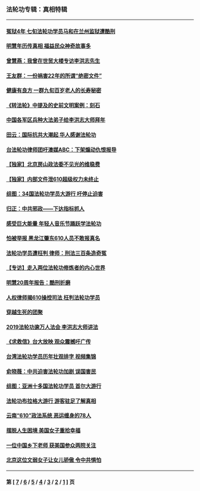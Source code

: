 ### 法轮功专辑：真相特辑
---
#### [冤狱4年 七旬法轮功学员马和在兰州监狱遭酷刑](../../pages/nf4389/n13304688.md?11160430) 
#### [明慧年历传真相 福益民众神奇故事多](../../pages/nf4389/n13294545.md?11160430) 
#### [曾慧燕：我曾在世贸大楼专访李洪志先生](../../pages/nf4389/n12898729.md?11160430) 
#### [王友群：一份祸害22年的所谓“绝密文件”](../../pages/nf4389/n12871750.md?11160430) 
#### [健康有良方 一群九旬百岁老人的长寿秘密](../../pages/nf4389/n12847475.md?11160430) 
#### [《转法轮》中提及的史前文明案例：刻石](../../pages/nf4389/n12758577.md?11160430) 
#### [中国各军区兵种大法弟子给李洪志大师拜年](../../pages/nf4389/n12750047.md?11160430) 
#### [田云：国际抗共大潮起 华人感谢法轮功](../../pages/nf4389/n12357708.md?11160430) 
#### [台法轮功律师团吁澳媒ABC：下架煽动仇恨报导](../../pages/nf4389/n12279917.md?11160430) 
#### [【独家】北京房山政法委不见光的维稳费](../../pages/nf4389/n12031979.md?11160430) 
#### [【独家】内部文件泄610超级权力未终止](../../pages/nf4389/n12023895.md?11160430) 
#### [组图：34国法轮功学员大游行 吁停止迫害](../../pages/nf4389/n11492658.md?11160430) 
#### [归正：中共邪政——下达指标抓人](../../pages/nf4389/n11474770.md?11160430) 
#### [感受巨大能量 年轻人音乐节踊跃学法轮功](../../pages/nf4389/n11441981.md?11160430) 
#### [怕被举报 黑龙江肇东610人员不敢报真名](../../pages/nf4389/n11436499.md?11160430) 
#### [法轮功学员遭枉判 律师：刑法三百条造奇冤](../../pages/nf4389/n11433943.md?11160430) 
#### [【专访】走入两位法轮功修炼者的内心世界](../../pages/nf4389/n11415623.md?11160430) 
#### [明慧20周年报告：酷刑折磨](../../pages/nf4389/n11387954.md?11160430) 
#### [人权律师揭610操控司法 枉判法轮功学员](../../pages/nf4389/n11313370.md?11160430) 
#### [穿越生死的团聚](../../pages/nf4389/n11258922.md?11160430) 
#### [2019法轮功逾万人法会 李洪志大师讲法](../../pages/nf4389/n11265303.md?11160430) 
#### [《求救信》台大放映 观众震撼吁广传](../../pages/nf4389/n10922251.md?11160430) 
#### [台湾法轮功学员历年壮观排字 视频集锦](../../pages/nf4389/n10878789.md?11160430) 
#### [俞晓薇：中共迫害法轮功加剧 误国害民](../../pages/nf4389/n10859260.md?11160430) 
#### [组图：亚洲十多国法轮功学员 首尔大游行](../../pages/nf4389/n10781149.md?11160430) 
#### [法轮功布拉格大游行 游客驻足了解真相](../../pages/nf4389/n10749360.md?11160430) 
#### [云南“610”政法系统 恶运缠身的78人](../../pages/nf4389/n10747534.md?11160430) 
#### [摆脱人生困境 美国女子重拾幸福](../../pages/nf4389/n10688678.md?11160430) 
#### [一位中国乡下老师 获美国参众两院关注](../../pages/nf4389/n10683927.md?11160430) 
#### [北京这位文弱女子让女儿骄傲 令中共惧怕](../../pages/nf4389/n10668341.md?11160430) 

---
#### 第 [ [7](./7.md?11160430) / [6](./6.md?11160430) / [5](./5.md?11160430) / [4](./4.md?11160430) / [3](./3.md?11160430) / [2](./2.md?11160430) / [1](./1.md?11160430) ] 页
